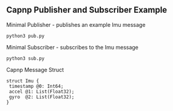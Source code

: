 ## Capnp Publisher and Subscriber Example

Minimal Publisher - publishes an example Imu message
```
python3 pub.py
```

Minimal Subscriber - subscribes to the Imu message
```
python3 sub.py
```

Capnp Message Struct

```
struct Imu { 
 timestamp @0: Int64; 
 accel @1: List(Float32);
 gyro  @2: List(Float32);  
}
```


